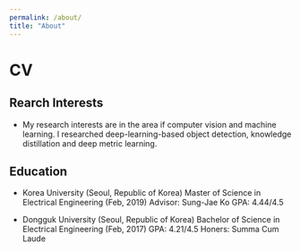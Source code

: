 ```yaml
---
permalink: /about/
title: "About"
---
```


# CV

## Rearch Interests
- My research interests are in the area if computer vision and machine learning.
  I researched deep-learning-based object detection, knowledge distillation and deep metric learning.

## Education
- Korea University (Seoul, Republic of Korea)
  Master of Science in Electrical Engineering (Feb, 2019)
  Advisor: Sung-Jae Ko
  GPA: 4.44/4.5

- Dongguk University (Seoul, Republic of Korea)
  Bachelor of Science in Electrical Engineering (Feb, 2017)
  GPA: 4.21/4.5
  Honers: Summa Cum Laude
